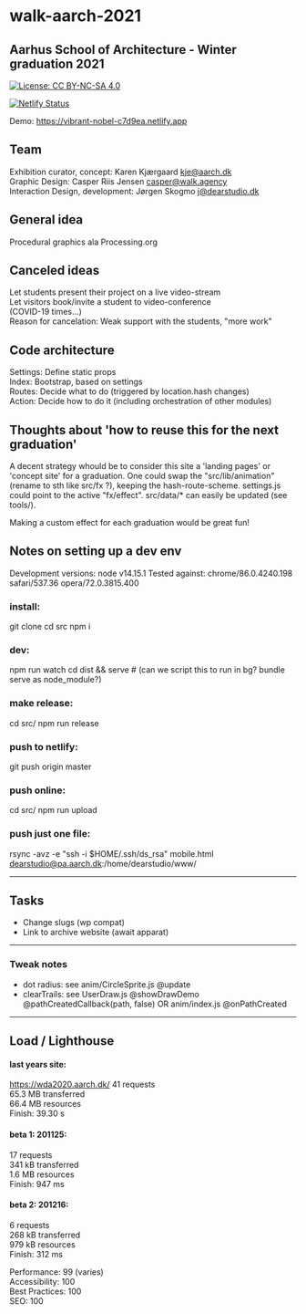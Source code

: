 # walk-aarch-2021

## Aarhus School of Architecture - Winter graduation 2021

[![License: CC BY-NC-SA 4.0](https://img.shields.io/badge/License-CC%20BY--NC--SA%204.0-lightgrey.svg)](https://creativecommons.org/licenses/by-nc-sa/4.0/)

[![Netlify Status](https://api.netlify.com/api/v1/badges/36622290-ab7c-4011-a494-660cef836fa5/deploy-status)](https://app.netlify.com/sites/vibrant-nobel-c7d9ea/deploys)

Demo: <a href="https://vibrant-nobel-c7d9ea.netlify.app/">
	https://vibrant-nobel-c7d9ea.netlify.app
</a>

## Team
Exhibition curator, concept: Karen Kjærgaard <kje@aarch.dk>  
Graphic Design: Casper Riis Jensen <casper@walk.agency>  
Interaction Design, development: Jørgen Skogmo <j@dearstudio.dk>  


## General idea

Procedural graphics ala Processing.org  

## Canceled ideas
Let students present their project on a live video-stream  
Let visitors book/invite a student to video-conference  
(COVID-19 times...)  
Reason for cancelation: Weak support with the students, "more work"


## Code architecture 
Settings: Define static props  
Index:  Bootstrap, based on settings  
Routes: Decide what to do (triggered by location.hash changes)  
Action: Decide how to do it (including orchestration of other modules)  


## Thoughts about 'how to reuse this for the next graduation'
A decent strategy whould be to consider this site a 'landing pages' or 'concept site'
for a graduation.
One could swap the "src/lib/animation" (rename to sth like src/fx ?),
keeping the hash-route-scheme.
settings.js could point to the active "fx/effect".
src/data/* can easily be updated (see tools/).  

Making a custom effect for each graduation would be great fun!


## Notes on setting up a dev env

Development versions: node v14.15.1
Tested against: chrome/86.0.4240.198 safari/537.36 opera/72.0.3815.400

### install:
git clone
cd src
npm i

### dev:
npm run watch
cd dist && serve # (can we script this to run in bg? bundle serve as node_module?)

### make release:
cd src/
npm run release

### push to netlify:
git push origin master

### push online:
cd src/
npm run upload

### push just one file:
rsync -avz -e "ssh -i $HOME/.ssh/ds_rsa" mobile.html dearstudio@pa.aarch.dk:/home/dearstudio/www/


---

## Tasks

- Change slugs (wp compat)
- Link to archive website (await apparat)

---

### Tweak notes

- dot radius: see anim/CircleSprite.js @update
- clearTrails: see UserDraw.js @showDrawDemo @pathCreatedCallback(path, false) OR anim/index.js @onPathCreated

---


## Load / Lighthouse 

#### last years site:
https://wda2020.aarch.dk/
41 requests  
65.3 MB transferred  
66.4 MB resources  
Finish: 39.30 s  


#### beta 1: 201125:
17 requests  
341 kB transferred  
1.6 MB resources  
Finish: 947 ms  

#### beta 2: 201216:
6 requests  
268 kB transferred  
979 kB resources  
Finish: 312 ms  

Performance: 99 (varies)  
Accessibility: 100  
Best Practices: 100  
SEO: 100  
